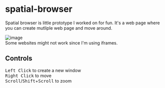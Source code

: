 # spatial-browser

Spatial browser is little prototype I worked on for fun. It's a web page where you can create mutliple web page and move around. <br/>

![image](https://user-images.githubusercontent.com/59831444/217387022-0152d4d9-5beb-48b7-b10c-269bf26ca9ea.png)
<br/>
Some websites might not work since I'm using iframes.

## Controls

<kbd>Left Click</kbd> to create a new window <br/>
<kbd>Right Click</kbd> to move <br/>
<kbd>Scroll</kbd>/<kbd>Shift</kbd>+<kbd>Scroll</kbd> to zoom <br/>
